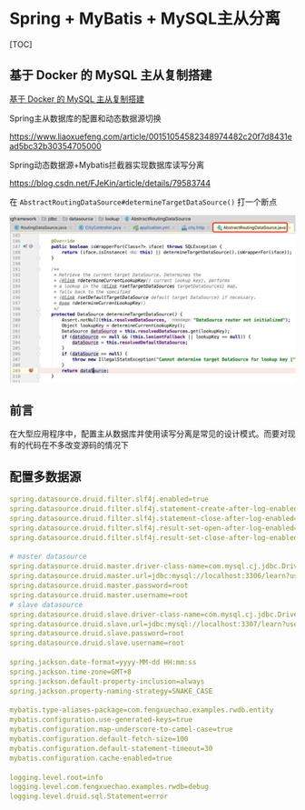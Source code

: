 # Spring + MyBatis + MySQL主从分离

[TOC]

## 基于 Docker 的 MySQL 主从复制搭建

[基于 Docker 的 MySQL 主从复制搭建](docker-compose-mysql-master-slave/README.md)

Spring主从数据库的配置和动态数据源切换

https://www.liaoxuefeng.com/article/00151054582348974482c20f7d8431ead5bc32b30354705000

Spring动态数据源+Mybatis拦截器实现数据库读写分离

https://blog.csdn.net/FJeKin/article/details/79583744

在 `AbstractRoutingDataSource#determineTargetDataSource()` 打一个断点

![AbstractRoutingDataSource断点图.png](images/AbstractRoutingDataSource断点图.png)

## 前言

在大型应用程序中，配置主从数据库并使用读写分离是常见的设计模式。而要对现有的代码在不多改变源码的情况下

## 配置多数据源

```yaml
spring.datasource.druid.filter.slf4j.enabled=true
spring.datasource.druid.filter.slf4j.statement-create-after-log-enabled=false
spring.datasource.druid.filter.slf4j.statement-close-after-log-enabled=false
spring.datasource.druid.filter.slf4j.result-set-open-after-log-enabled=false
spring.datasource.druid.filter.slf4j.result-set-close-after-log-enabled=false

# master datasource
spring.datasource.druid.master.driver-class-name=com.mysql.cj.jdbc.Driver
spring.datasource.druid.master.url=jdbc:mysql://localhost:3306/learn?useSSl=false
spring.datasource.druid.master.password=root
spring.datasource.druid.master.username=root
# slave datasource
spring.datasource.druid.slave.driver-class-name=com.mysql.cj.jdbc.Driver
spring.datasource.druid.slave.url=jdbc:mysql://localhost:3307/learn?useSSl=false
spring.datasource.druid.slave.password=root
spring.datasource.druid.slave.username=root

spring.jackson.date-format=yyyy-MM-dd HH:mm:ss
spring.jackson.time-zone=GMT+8
spring.jackson.default-property-inclusion=always
spring.jackson.property-naming-strategy=SNAKE_CASE

mybatis.type-aliases-package=com.fengxuechao.examples.rwdb.entity
mybatis.configuration.use-generated-keys=true
mybatis.configuration.map-underscore-to-camel-case=true
mybatis.configuration.default-fetch-size=100
mybatis.configuration.default-statement-timeout=30
mybatis.configuration.cache-enabled=true

logging.level.root=info
logging.level.com.fengxuechao.examples.rwdb=debug
logging.level.druid.sql.Statement=error
```